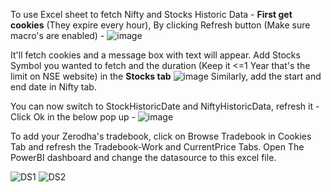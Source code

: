 To use Excel sheet to fetch Nifty and Stocks Historic Data - 
**First get cookies** (They expire every hour), 
By clicking Refresh button (Make sure macro's are enabled) - 
![image](https://github.com/J0Paji/NSE-Nifty-Stock-Yearly-Zerodha-Tradebook-Analysis/assets/154502973/3db39438-dd13-401c-8e7c-fc75b8180b8b)

It'll fetch cookies and a message box with text will appear.
Add Stocks Symbol you wanted to fetch and the duration (Keep it <=1 Year that's the limit on NSE website) in the **Stocks tab**
![image](https://github.com/J0Paji/NSE-Nifty-Stock-Yearly-Zerodha-Tradebook-Analysis/assets/154502973/d1de142a-58f9-46ed-9a65-2f6a7aeab5e8)
Similarly, add the start and end date in Nifty tab.

You can now switch to StockHistoricDate and NiftyHistoricData, refresh it - 
Click Ok in the below pop up - 
![image](https://github.com/J0Paji/NSE-Nifty-Stock-Yearly-Zerodha-Tradebook-Analysis/assets/154502973/d20f14cc-ad3b-4ed2-8a23-881affb06e52)

To add your Zerodha's tradebook, click on Browse Tradebook in Cookies Tab and refresh the Tradebook-Work and CurrentPrice Tabs.
Open The PowerBI dashboard and change the datasource to this excel file.

![DS1](https://github.com/J0Paji/NSE-Nifty-Stock-Yearly-Zerodha-Tradebook-Analysis/assets/154502973/816c9abf-393e-478d-92c8-1001c5208557)
![DS2](https://github.com/J0Paji/NSE-Nifty-Stock-Yearly-Zerodha-Tradebook-Analysis/assets/154502973/665024b3-2ca3-4cbc-b27a-7f4e135f6d32)
